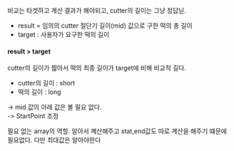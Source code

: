 비교는 타겟하고 계산 결과가 해야되고, cutter의 길이는 그냥 정답닏.

- result = 임의의 cutter 절단기 길이(mid) 값으로 구한 떡의 총 길이
- target : 사용자가 요구한 떡의 길이
#### result > target
cutter의 길이가 짧아서 떡의 최종 길이가 target에 비해 비교적 길다.
- cutter의 길이 : short
- 떡의 길이 : long

-> mid 값의 아래 값은 볼 필요 없다.  
-> StartPoint 조정



필요 없는 array의 역할.
알아서 꼐산해주고 stat,end값도 따로 계산을 해주기 떄문에 필요없다.
다만 최대값은 알아야한다